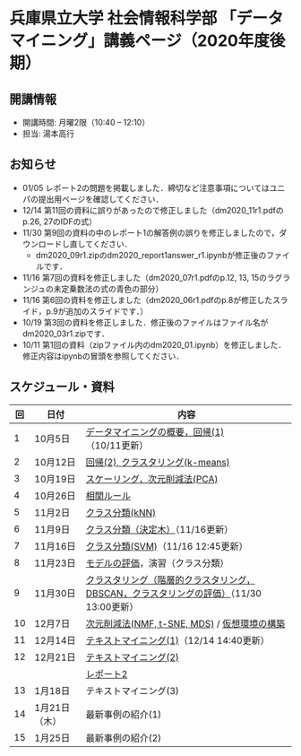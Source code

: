 # 兵庫県立大学 社会情報科学部 「データマイニング」講義ページ（2020年度後期）

## 開講情報
- 開講時間: 月曜2限（10:40 – 12:10）
- 担当: 湯本高行

## お知らせ
- 01/05 レポート2の問題を掲載しました．締切など注意事項についてはユニパの提出用ページを確認してください．
- 12/14 第11回の資料に誤りがあったので修正しました（dm2020_11r1.pdfのp.26, 27のIDFの式）
- 11/30 第9回の資料の中のレポート1の解答例の誤りを修正しましたので，ダウンロードし直してください．
  - dm2020_09r1.zipのdm2020_report1answer_r1.ipynbが修正後のファイルです．
- 11/16 第7回の資料を修正しました（dm2020_07r1.pdfのp.12, 13, 15のラグランジュの未定乗数法の式の青色の部分）
- 11/16 第6回の資料を修正しました（dm2020_06r1.pdfのp.8が修正したスライド，p.9が追加のスライドです．）
- 10/19 第3回の資料を修正しました．修正後のファイルはファイル名がdm2020_03r1.zipです．
- 10/11 第1回の資料（zipファイル内のdm2020_01.ipynb）を修正しました．修正内容はipynbの冒頭を参照してください．

## スケジュール・資料

| 回   | 日付          | 内容                                                         |
| ---- | ------------- | ------------------------------------------------------------ |
| 1    | 10月5日       | [データマイニングの概要，回帰(1)](files/dm2020_01_20201011.zip) （10/11更新） |
| 2    | 10月12日      | [回帰(2), クラスタリング(k-means)](files/dm2020_02.zip)      |
| 3    | 10月19日      | [スケーリング，次元削減法(PCA)](files/dm2020_03r1.zip)       |
| 4    | 10月26日      | [相関ルール](files/dm2020_04.zip)                            |
| 5    | 11月2日       | [クラス分類(kNN)](files/dm2020_05.zip)                       |
| 6    | 11月9日       | [クラス分類（決定木）](files/dm2020_06r1.zip)（11/16更新）   |
| 7    | 11月16日      | [クラス分類(SVM)](files/dm2020_07r1.zip)（11/16 12:45更新）  |
| 8    | 11月23日      | [モデルの評価](files/dm2020_08.zip)，演習（クラス分類）      |
| 9    | 11月30日      | [クラスタリング（階層的クラスタリング，DBSCAN，クラスタリングの評価）](files/dm2020_09r1.zip)（11/30 13:00更新） |
| 10   | 12月7日       | [次元削減法(NMF, t-SNE, MDS)](files/dm2020_10.zip)  / [仮想環境の構築](files/dm2020_env.zip) |
| 11   | 12月14日      | [テキストマイニング(1)](files/dm2020_11r1.zip)（12/14 14:40更新） |
| 12   | 12月21日      | [テキストマイニング(2)](files/dm2020_12.zip)                 |
|      |               | [レポート2](files/dm2020_report2.zip)                        |
| 13   | 1月18日       | テキストマイニング(3)                                        |
| 14   | 1月21日（木） | 最新事例の紹介(1)                                            |
| 15   | 1月25日       | 最新事例の紹介(2)                                            |
